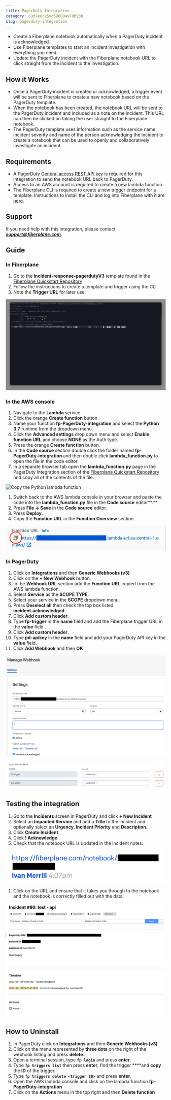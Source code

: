 ```yaml
---
title: PagerDuty Integration
category: 63d7e8c259d696004978b93b
slug: pagerduty-integration
---
```


- Create a Fiberplane notebook automatically when a PagerDuty incident is acknowledged.
- Use Fiberplane templates to start an incident investigation with everything you need.
- Update the PagerDuty incident with the Fiberplane notebook URL to click straight from the incident to the investigation.

## How it Works

- Once a PagerDuty incident is created or acknowledged, a trigger event will be sent to Fiberplane to create a new notebook based on the PagerDuty template.
- When the notebook has been created, the notebook URL will be sent to the PagerDuty incident and included as a note on the incident. This URL can then be clicked on taking the user straight to the Fiberplane notebook.
- The PagerDuty template uses information such as the service name, incident severity and name of the person acknowledging the incident to create a notebook that can be used to openly and collaboratively investigate an incident.

## Requirements

- A PagerDuty [General access REST API key](https://support.pagerduty.com/docs/api-access-keys#section-generate-a-general-access-rest-api-key) is required for this integration to send the notebook URL back to PagerDuty.
- Access to an AWS account is required to create a new lambda function.
- The Fiberplane CLI is required to create a new trigger endpoint for a template. Instructions to install the CLI and log into Fiberplane with it are [here](https://docs.fiberplane.com/cli).

## Support

If you need help with this integration, please contact ***[support@fiberplane.com](mailto:support@fiberplane.com)***.

## Guide

### In Fiberplane

1. Go to the **incident-response-pagerdutyV3** template found in the [Fiberplane Quickstart Repository](https://github.com/fiberplane/quickstart/tree/main/templates/incident-response-pagerdutyV3)
2. Follow the instructions to create a template and trigger using the CLI.
3. Note the **Trigger URL** for later use.

![Creating a template in Fiberplane](/docs/templates/pagerduty-integration/1-creating-template.png)

### In the AWS console

1. Navigate to the **Lambda** service.
2. Click the orange **Create function** button.
3. Name your function **fp-PagerDuty-integration** and select the **Python 3.7** runtime from the dropdown menu.
4. Click the **Advanced settings** drop down menu and select **Enable function URL** and choose **NONE** as the Auth type.
5. Press the orange **Create function** button.
6. In the **Code source** section double click the folder named **fp-PagerDuty-integration** and then double click **lambda_function.py** to open the file in the code editor.
7. In a separate browser tab open the **lambda_function.py** page in the PagerDuty integration section of the [Fiberplane Quickstart Repository](https://raw.githubusercontent.com/fiberplane/quickstart/main/integrations/PagerDuty/lambda_function.py) and copy all of the contents of the file.

![Copy the Python lambda function](/docs/pagerduty-integration/2-lambda-function.png)

1. Switch back to the AWS lambda console in your browser and paste the code into the **lambda_function.py** file in the **Code source** editor**.**
2. Press **File → Save** in the **Code source** editor.
3. Press **Deploy.**
4. Copy the **Function URL** in the **Function Overview** section.

![Copy the function URL in AWS Console](/docs/templates/pagerduty-integration/3-copy-function-url.png)

### In PagerDuty

1. Click on **Integrations** and then **Generic Webhooks (v3)**
2. Click on the **+ New Webhook** button.
3. In the **Webhook URL** section add the **Function URL** copied from the AWS lambda function.
4. Select **Service** as the **SCOPE TYPE**.
5. Select your service in the **SCOPE** dropdown menu.
6. Press **Deselect all** then check the top box listed **incident.acknowledged**.
7. Click **Add custom header**.
8. Type **fp-trigger** in the **name** field and add the Fiberplane trigger URL in the **value** field .
9. Click **Add custom header**.
10. Type **pd-apikey** in the **name** field and add your PagerDuty API key in the **value** field.
11. Click **Add Webhook** and then **OK**

![Untitled](/docs/templates/pagerduty-integration/4-create-pagerduty-webhook.png)

![Untitled](/docs/templates/pagerduty-integration/5-webhook-headers.png)

## Testing the integration

1. Go to the **Incidents** screen in PagerDuty and click **+ New Incident**
2. Select an **Impacted Service** and add a **Title** to the incident and optionally select an **Urgency, Incident Priority** and **Description.**
3. Click **Create Incident**
4. Click **! Acknowledge**
5. Check that the notebook URL is updated in the incident notes:

![Untitled](/docs/templates/pagerduty-integration/6-test-pagerduty-webhook.png)

1. Click on the URL and ensure that it takes you through to the notebook and the notebook is correctly filled out with the data:

![Untitled](/docs/templates/pagerduty-integration/7-test-fiberplane-notebook.png)

## How to Uninstall

1. In PagerDuty click on **Integrations** and then **Generic Webhooks (v3)**
2. Click on the menu represented by **three dots** on the right of the webhook listing and press **delete**.
3. Open a terminal session, type **`fp login`** and press **enter**.
4. Type **`fp triggers list`** then press **enter**, find the trigger ****and **copy** the **ID** of the trigger.
5. Type **`fp triggers delete <trigger ID>`** and press **enter**.
6. Open the AWS lambda console and click on the lambda function **fp-PagerDuty-integration**
7. Click on the **Actions** menu in the top right and then **Delete function**
